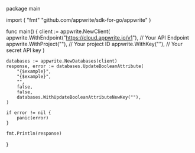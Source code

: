 package main

import (
    "fmt"
	"github.com/appwrite/sdk-for-go/appwrite"
)

func main() {
	client := appwrite.NewClient(
        appwrite.WithEndpoint("https://cloud.appwrite.io/v1"), // Your API Endpoint
        appwrite.WithProject(""), // Your project ID
        appwrite.WithKey(""), // Your secret API key
    )

    databases := appwrite.NewDatabases(client)
    response, error := databases.UpdateBooleanAttribute(
        "{$example}",
        "{$example}",
        "",
        false,
        false,
        databases.WithUpdateBooleanAttributeNewKey(""),
    )

    if error != nil {
        panic(error)
    }

    fmt.Println(response)
}
